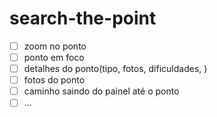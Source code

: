 # search-the-point


- [ ] zoom no ponto
- [ ] ponto em foco
- [ ] detalhes do ponto(tipo, fotos, dificuldades, )
- [ ] fotos do ponto
- [ ] caminho saindo do painel até o ponto
- [ ] ...